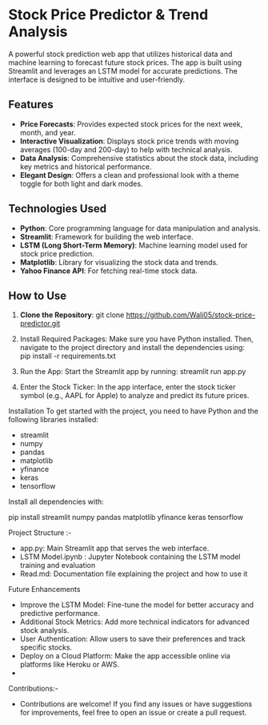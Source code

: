 # Stock Price Predictor & Trend Analysis

A powerful stock prediction web app that utilizes historical data and machine learning to forecast future stock prices. The app is built using Streamlit and leverages an LSTM model for accurate predictions. The interface is designed to be intuitive and user-friendly.

## Features
- **Price Forecasts**: Provides expected stock prices for the next week, month, and year.
- **Interactive Visualization**: Displays stock price trends with moving averages (100-day and 200-day) to help with technical analysis.
- **Data Analysis**: Comprehensive statistics about the stock data, including key metrics and historical performance.
- **Elegant Design**: Offers a clean and professional look with a theme toggle for both light and dark modes.

## Technologies Used
- **Python**: Core programming language for data manipulation and analysis.
- **Streamlit**: Framework for building the web interface.
- **LSTM (Long Short-Term Memory)**: Machine learning model used for stock price prediction.
- **Matplotlib**: Library for visualizing the stock data and trends.
- **Yahoo Finance API**: For fetching real-time stock data.

## How to Use
1. **Clone the Repository**:
   git clone https://github.com/Wali05/stock-price-predictor.git
   
2. Install Required Packages: Make sure you have Python installed. Then, navigate to the project directory and install the dependencies using:   
   pip install -r requirements.txt

3. Run the App: Start the Streamlit app by running:     streamlit run app.py
   
4. Enter the Stock Ticker: In the app interface, enter the stock ticker symbol (e.g., AAPL for Apple) to analyze and predict its future prices.
   
Installation
To get started with the project, you need to have Python and the following libraries installed:
+ streamlit
+ numpy
+ pandas
+ matplotlib
+ yfinance
+ keras
+ tensorflow

Install all dependencies with:

pip install streamlit numpy pandas matplotlib yfinance keras tensorflow

Project Structure :-
+ app.py: Main Streamlit app that serves the web interface.
+ LSTM Model.ipynb : Jupyter Notebook containing the LSTM model training and evaluation
+ Read.md: Documentation file explaining the project and how to use it


Future Enhancements
+ Improve the LSTM Model: Fine-tune the model for better accuracy and predictive performance.
+ Additional Stock Metrics: Add more technical indicators for advanced stock analysis.
+ User Authentication: Allow users to save their preferences and track specific stocks.
+ Deploy on a Cloud Platform: Make the app accessible online via platforms like Heroku or AWS.
+ 
Contributions:-
+ Contributions are welcome! If you find any issues or have suggestions for improvements, feel free to open an issue or create a pull request.
